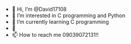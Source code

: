 - 👋 Hi, I’m @David17108
- 👀 I’m interested in C programming and Python
- 🌱 I’m currently learning C programming
- 💞️ 
- 📫 How to reach me 09039072131!!
<!---
David17108/David17108 is a ✨ special ✨ repository because its `README.md` (this file) appears on your GitHub profile.
You can click the Preview link to take a look at your changes.
--->
